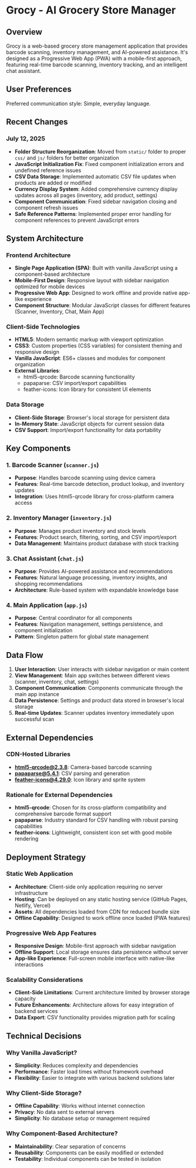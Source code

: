 # Grocy - AI Grocery Store Manager

## Overview

Grocy is a web-based grocery store management application that provides barcode scanning, inventory management, and AI-powered assistance. It's designed as a Progressive Web App (PWA) with a mobile-first approach, featuring real-time barcode scanning, inventory tracking, and an intelligent chat assistant.

## User Preferences

Preferred communication style: Simple, everyday language.

## Recent Changes

### July 12, 2025
- **Folder Structure Reorganization**: Moved from `static/` folder to proper `css/` and `js/` folders for better organization
- **JavaScript Initialization Fix**: Fixed component initialization errors and undefined reference issues
- **CSV Data Storage**: Implemented automatic CSV file updates when products are added or modified
- **Currency Display System**: Added comprehensive currency display updates across all pages (inventory, add product, settings)
- **Component Communication**: Fixed sidebar navigation closing and component refresh issues
- **Safe Reference Patterns**: Implemented proper error handling for component references to prevent JavaScript errors

## System Architecture

### Frontend Architecture
- **Single Page Application (SPA)**: Built with vanilla JavaScript using a component-based architecture
- **Mobile-First Design**: Responsive layout with sidebar navigation optimized for mobile devices
- **Progressive Web App**: Designed to work offline and provide native app-like experience
- **Component Structure**: Modular JavaScript classes for different features (Scanner, Inventory, Chat, Main App)

### Client-Side Technologies
- **HTML5**: Modern semantic markup with viewport optimization
- **CSS3**: Custom properties (CSS variables) for consistent theming and responsive design
- **Vanilla JavaScript**: ES6+ classes and modules for component organization
- **External Libraries**:
  - html5-qrcode: Barcode scanning functionality
  - papaparse: CSV import/export capabilities
  - feather-icons: Icon library for consistent UI elements

### Data Storage
- **Client-Side Storage**: Browser's local storage for persistent data
- **In-Memory State**: JavaScript objects for current session data
- **CSV Support**: Import/export functionality for data portability

## Key Components

### 1. Barcode Scanner (`scanner.js`)
- **Purpose**: Handles barcode scanning using device camera
- **Features**: Real-time barcode detection, product lookup, and inventory updates
- **Integration**: Uses html5-qrcode library for cross-platform camera access

### 2. Inventory Manager (`inventory.js`)
- **Purpose**: Manages product inventory and stock levels
- **Features**: Product search, filtering, sorting, and CSV import/export
- **Data Management**: Maintains product database with stock tracking

### 3. Chat Assistant (`chat.js`)
- **Purpose**: Provides AI-powered assistance and recommendations
- **Features**: Natural language processing, inventory insights, and shopping recommendations
- **Architecture**: Rule-based system with expandable knowledge base

### 4. Main Application (`app.js`)
- **Purpose**: Central coordinator for all components
- **Features**: Navigation management, settings persistence, and component initialization
- **Pattern**: Singleton pattern for global state management

## Data Flow

1. **User Interaction**: User interacts with sidebar navigation or main content
2. **View Management**: Main app switches between different views (scanner, inventory, chat, settings)
3. **Component Communication**: Components communicate through the main app instance
4. **Data Persistence**: Settings and product data stored in browser's local storage
5. **Real-time Updates**: Scanner updates inventory immediately upon successful scan

## External Dependencies

### CDN-Hosted Libraries
- **html5-qrcode@2.3.8**: Camera-based barcode scanning
- **papaparse@5.4.1**: CSV parsing and generation
- **feather-icons@4.29.0**: Icon library and sprite system

### Rationale for External Dependencies
- **html5-qrcode**: Chosen for its cross-platform compatibility and comprehensive barcode format support
- **papaparse**: Industry standard for CSV handling with robust parsing capabilities
- **feather-icons**: Lightweight, consistent icon set with good mobile rendering

## Deployment Strategy

### Static Web Application
- **Architecture**: Client-side only application requiring no server infrastructure
- **Hosting**: Can be deployed on any static hosting service (GitHub Pages, Netlify, Vercel)
- **Assets**: All dependencies loaded from CDN for reduced bundle size
- **Offline Capability**: Designed to work offline once loaded (PWA features)

### Progressive Web App Features
- **Responsive Design**: Mobile-first approach with sidebar navigation
- **Offline Support**: Local storage ensures data persistence without server
- **App-like Experience**: Full-screen mobile interface with native-like interactions

### Scalability Considerations
- **Client-Side Limitations**: Current architecture limited by browser storage capacity
- **Future Enhancements**: Architecture allows for easy integration of backend services
- **Data Export**: CSV functionality provides migration path for scaling

## Technical Decisions

### Why Vanilla JavaScript?
- **Simplicity**: Reduces complexity and dependencies
- **Performance**: Faster load times without framework overhead
- **Flexibility**: Easier to integrate with various backend solutions later

### Why Client-Side Storage?
- **Offline Capability**: Works without internet connection
- **Privacy**: No data sent to external servers
- **Simplicity**: No database setup or management required

### Why Component-Based Architecture?
- **Maintainability**: Clear separation of concerns
- **Reusability**: Components can be easily modified or extended
- **Testability**: Individual components can be tested in isolation